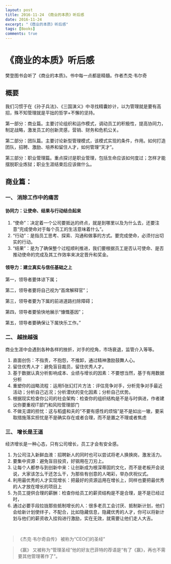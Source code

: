 ```yaml
---
layout: post
title: 2016-11-24 《商业的本质》听后感
date: 2016-11-24
excerpt: "《商业的本质》听后感"
tags: [Books]
comments: true
---
```


# 《商业的本质》听后感

樊登图书会听了《商业的本质》。书中每一点都是精髓。作者杰克·韦尔奇

## 概要

我们习惯于在《孙子兵法》、《三国演义》中寻找精囊妙计，以为管理就是要有高招，殊不知管理就是平拙的哲学+不懈的坚持。

第一部分：商业篇。主要讨论组织和运作模式，调动员工的积极性，提高协同力，制定战略，激发员工的创新灵感，营销、财务和危机公关。

第二部分：团队篇。主要讨论新型管理模式，该模式实现的条件，作用。如何打造团队，招聘、激励、培养和留住人才，如何管理“天才”。

第三部分：职业管理篇。重点探讨是职业管理，包括生命应该如何度过；怎样才能摆脱职业炼狱；职业生涯结束后应该做什么。


## 商业篇：

### 一、 消除工作中的痛苦

#### 协同力：让使命、结果与行动结合起来

1. “使命”：决定着一个公司要抵达的终点，就是到哪里以及为什么去，还要注意“完成使命对于每个员工的生活意味着什么”。
2. “行动”：是指员工思考、探索、沟通和做事的方式。要完成使命，必须付出切实的行动。
3. “结果”：是为了确保整个过程顺利推进，我们要根据员工是否认可使命、是否推动使命的完成及其工作效率来决定晋升和奖金。

#### 领导力：建立真实与信任基础之上

第一，领导者要体谅下属；

第二，领导者要将自己视为“首席解释官”；

第三，领导者要为下属的前进道路扫除障碍；

第四，领导者要愉快地展示“慷慨基因”；

第五，领导者要确保让下属快乐工作。”

### 二、 越挫越强

商业生涯中会遇到各种各样的挫折，对手的挖角，市场衰退，监管介入等等。

1. 直面创伤：不指责，不抱怨，不推卸，通过精神激励鼓舞人心。
2. 留住优秀人才：避免盲目裁员，留住优秀人才。
3. 基于数据认真分析影响成本、业绩与增长的因素：不要想当然，基于有用数据分析
4. 重塑你的战略流程：运用5张幻灯片方法：评估竞争对手，分析竞争对手最近活动；分析自己近况；分析潜伏的变化因素；分析自己优势。
5. 根据现实检查你公司的社会架构：检查你的组织结构是不是与时俱进，作者建议你要重视IT部门和风险管理部门
6. 不做无谓的担忧：这与稻盛和夫的“不要有感性的烦恼”是不是如出一辙，要采取措施落实担忧是不是确实存在或者合理，而不是置之不理或者焦虑

### 三、 增长是王道

经济增长是一种心态，只有公司增长，员工才会有安全感。

1. 为公司注入新鲜血液：招聘新人的同时也可以尝试将老人换换岗，激发活力。
2. 要集中资源：避免盲目投资，好钢用在刀刃上。
3. 让每个人都参与到创新中来：让创新成为根深蒂固的文化，而不是老板开会说说，大家该怎么干还怎么干，为那些有创意的人喝彩，举办庆祝仪式。
4. 利用最优秀的人才实现增长：把最好的资源运用在增长上，同样也要把最优秀的人才放在增长的项目上
5. 为员工提供合理的薪酬：检查你给员工的薪资结构是不是合理，是不是已经过时，
6. 通过必要手段拉拢那些抵制增长的人：很多老员工会讨厌、抵制新计划，他们会给新计划使绊子，不配合，比如隐藏信息，隐藏优秀的人才，你可以将新计划与他们的薪资收入挂钩进行激励，实在无效，就需要让他们走人大吉。


<br>

> 《杰克·韦尔奇自传》 被称为“CEO们的圣经”

> 《赢》 又被称为“管理圣经”他的好友巴菲特的荐语是“有了《赢》，再也不需要其他管理著作了”。